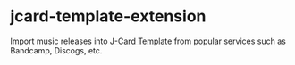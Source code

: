 # jcard-template-extension

Import music releases into [J-Card Template](https://unixispower.gitlab.io/jcard-template/) from popular services such as Bandcamp, Discogs, etc.
